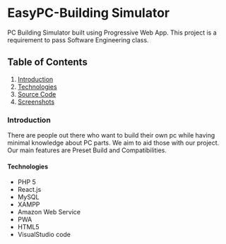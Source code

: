 # EasyPC-Building Simulator
PC Building Simulator built using Progressive Web App. This project is a requirement to pass Software Engineering class. 

## Table of Contents
1. [Introduction](#introduction)
2. [Technologies](#technologies)
3. [Source Code](http://github.com/yudhistiraindyka/EasyPC_BuildingSimulator/php)
4. [Screenshots](http://github.com/yudhistiraindyka/EasyPC_BuildingSimulator/documentation)

### <a id="Introduction"></a>Introduction ###
There are people out there who want to build their own pc while having minimal knowledge about PC parts. We aim to aid those with our project. 
Our main features are Preset Build and Compatibilities.

#### <a id="Technologies"></a>Technologies ###
* PHP 5
* React.js
* MySQL
* XAMPP
* Amazon Web Service
* PWA
* HTML5
* VisualStudio code
